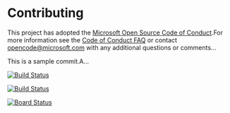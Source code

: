 # Contributing

This project has adopted the [Microsoft Open Source Code of Conduct](https://opensource.microsoft.com/codeofconduct/).For more information see the [Code of Conduct FAQ](https://opensource.microsoft.com/codeofconduct/faq/) or contact [opencode@microsoft.com](mailto:opencode@microsoft.com) with any additional questions or comments...

This is a sample commit.A...

[![Build Status](https://dev.azure.com/msdnent12345/Parts%20Unlimited%20E2E%20-%20GitHub%20Integration/_apis/build/status%2Fxincheng01.PartsUnlimitedE2E?branchName=master)](https://dev.azure.com/msdnent12345/Parts%20Unlimited%20E2E%20-%20GitHub%20Integration/_build/latest?definitionId=20&branchName=master)

[![Build Status](https://dev.azure.com/zxc01/Parts%20Unlimited%20E2E%20-%20GitHub%20Integration/_apis/build/status%2Fxincheng01.PartsUnlimitedE2E?branchName=master)](https://dev.azure.com/zxc01/Parts%20Unlimited%20E2E%20-%20GitHub%20Integration/_build/latest?definitionId=7&branchName=master)

[![Board Status](https://dev.azure.com/msdnent12345/094af326-5a60-4f11-89b9-53ab6e755cd8/790789c4-8f75-44c6-8ab7-64d9b1fac825/_apis/work/boardbadge/6eb90419-db22-445c-b3d8-4feaede0e0ec?columnOptions=1)](https://dev.azure.com/msdnent12345/094af326-5a60-4f11-89b9-53ab6e755cd8/_boards/board/t/790789c4-8f75-44c6-8ab7-64d9b1fac825/Microsoft.RequirementCategory/)
